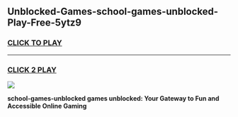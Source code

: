 
## Unblocked-Games-school-games-unblocked-Play-Free-5ytz9
<h3>
<a href="https://premium76.site?title=school-games-unblocked&ref=24M">CLICK TO PLAY</a></h3>
<hr>

<h3>
<a href="https://premium76.site?title=school-games-unblocked&ref=24M">CLICK 2 PLAY</a>
  
</h3>

<a href="https://premium76.site?title=school-games-unblocked&ref=24M"><img src="https://clearcache.store/games.png"></a>


**school-games-unblocked games unblocked: Your Gateway to Fun and Accessible Online Gaming**
